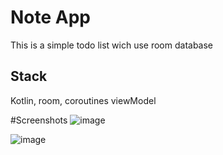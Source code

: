 # Note App
This is a simple todo list wich use room database

## Stack
Kotlin, room, coroutines viewModel 

#Screenshots
![image](https://github.com/flash871/NoteApp/assets/142302503/557ebf9e-1026-4bb6-8578-7fd61fd569c7)

![image](https://github.com/flash871/NoteApp/assets/142302503/45001503-f4db-4faa-b166-858f849357c6)



